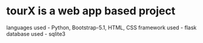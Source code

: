 
# tourX is a web app based project
languages used - Python, Bootstrap-5.1, HTML, CSS
framework used - flask
database used - sqlite3
